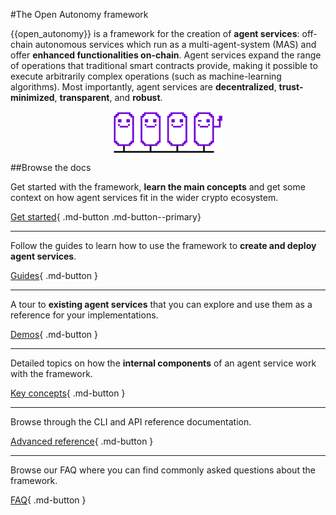 #The Open Autonomy framework




{{open_autonomy}} is a framework for the creation of **agent services**: off-chain
autonomous services which run as a multi-agent-system (MAS) and offer **enhanced functionalities
on-chain**. Agent services expand the range of operations that traditional
smart contracts provide, making it possible to execute arbitrarily complex operations
(such as machine-learning algorithms). Most importantly, agent services are
**decentralized**, **trust-minimized**, **transparent**, and **robust**.

<img src="./images/agent_service_index_page.svg" alt="Open Autonomy" class="center" style="display: block; margin-left: auto; margin-right: auto;width:35%;">


##Browse the docs

Get started with the framework, **learn the main concepts** and get some context on how agent services
fit in the wider crypto ecosystem.

[Get started](./get_started/what_is_the_open_autonomy_framework.md){ .md-button .md-button--primary}

------

Follow the guides to learn how to use the framework to **create and deploy agent services**.

[Guides](./guides/index.md){ .md-button }

------

A tour to **existing agent services** that you can explore and use them as a reference
for your implementations.

[Demos](./demos/index.md){ .md-button }

------

Detailed topics on how the **internal components** of an agent service work with the
framework.


[Key concepts](./key_concepts/index.md){ .md-button }

------

Browse through the CLI and API reference documentation.

[Advanced reference](./advanced_reference/index.md){ .md-button }


------

Browse our FAQ where you can find commonly asked questions about the framework.

[FAQ](./questions-and-answers.md){ .md-button }
